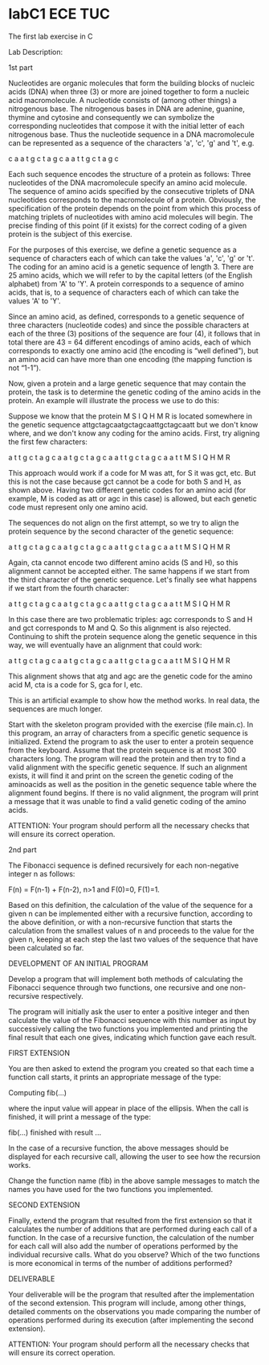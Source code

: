 # labC1 ECE TUC
The first lab exercise in C

Lab Description:

1st part

Nucleotides are organic molecules that form the building blocks of nucleic acids (DNA) when three (3) or more are joined together to form a nucleic acid macromolecule. A nucleotide consists of (among other things) a nitrogenous base. The nitrogenous bases in DNA are adenine, guanine, thymine and cytosine and consequently we can symbolize the corresponding nucleotides that compose it with the initial letter of each nitrogenous base. Thus the nucleotide sequence in a DNA macromolecule can be represented as a sequence of the characters 'a', 'c', 'g' and 't', e.g.

c a a t g c t a g c a a t t g c t a g c

Each such sequence encodes the structure of a protein as follows: Three nucleotides of the DNA macromolecule specify an amino acid molecule. The sequence of amino acids specified by the consecutive triplets of DNA nucleotides corresponds to the macromolecule of a protein. Obviously, the specification of the protein depends on the point from which this process of matching triplets of nucleotides with amino acid molecules will begin. The precise finding of this point (if it exists) for the correct coding of a given protein is the subject of this exercise.

For the purposes of this exercise, we define a genetic sequence as a sequence of characters each of which can take the values ​​'a', 'c', 'g' or 't'. The coding for an amino acid is a genetic sequence of length 3. There are 25 amino acids, which we will refer to by the capital letters (of the English alphabet) from 'A' to 'Y'. A protein corresponds to a sequence of amino acids, that is, to a sequence of characters each of which can take the values ​​'A' to 'Y'.

Since an amino acid, as defined, corresponds to a genetic sequence of three characters (nucleotide codes) and since the possible characters at each of the three (3) positions of the sequence are four (4), it follows that in total there are 43 = 64 different encodings of amino acids, each of which corresponds to exactly one amino acid (the encoding is “well defined”), but an amino acid can have more than one encoding (the mapping function is not “1-1”).

Now, given a protein and a large genetic sequence that may contain the protein, the task is to determine the genetic coding of the amino acids in the protein. An example will illustrate the process we use to do this: 

Suppose we know that the protein M S I Q H M R is located somewhere in the genetic sequence attgctagcaatgctagcaattgctagcaatt but we don't know where, and we don't know any coding for the amino acids. First, try aligning the first few characters:

a t t g c t a g c a a t g c t a g c a a t t g c t a g c a a t t
M     S     I     Q     H     M     R

This approach would work if a code for M was att, for S it was gct, etc. But this is not the case because gct cannot be a code for both S and H, as shown above. Having two different genetic codes for an amino acid (for example, M is coded as att or agc in this case) is allowed, but each genetic code must represent only one amino acid. 

The sequences do not align on the first attempt, so we try to align the protein sequence by the second character of the genetic sequence:

a t t g c t a g c a a t g c t a g c a a t t g c t a g c a a t t
      Μ     S     I     Q     H     M     R

Again, cta cannot encode two different amino acids (S and H), so this alignment cannot be accepted either. The same happens if we start from the third character of the genetic sequence. Let's finally see what happens if we start from the fourth character:

a t t g c t a g c a a t g c t a g c a a t t g c t a g c a a t t
      Μ     S     I     Q     H     M     R
      
In this case there are two problematic triples: agc corresponds to S and H and gct corresponds to M and Q. So this alignment is also rejected. Continuing to shift the protein sequence along the genetic sequence in this way, we will eventually have an alignment that could work:

a t t g c t a g c a a t g c t a g c a a t t g c t a g c a a t t
                    Μ     S     I     Q     H     M     R

This alignment shows that atg and agc are the genetic code for the amino acid M, cta is a code for S, gca for I, etc.

This is an artificial example to show how the method works. In real data, the sequences are much longer.

Start with the skeleton program provided with the exercise (file main.c). In this program, an array of characters from a specific genetic sequence is initialized. Extend the program to ask the user to enter a protein sequence from the keyboard. Assume that the protein sequence is at most 300 characters long. The program will read the protein and then try to find a valid alignment with the specific genetic sequence. If such an alignment exists, it will find it and print on the screen the genetic coding of the aminoacids as well as the position in the genetic sequence table where the alignment found begins. If there is no valid alignment, the program will print a message that it was unable to find a valid genetic coding of the amino acids. 

ATTENTION: Your program should perform all the necessary checks that will ensure its correct operation.

2nd part

The Fibonacci sequence is defined recursively for each non-negative integer n as follows:

F(n) = F(n-1) + F(n-2), n>1 and F(0)=0, F(1)=1.

Based on this definition, the calculation of the value of the sequence for a given n can be implemented either with a recursive function, according to the above definition, or with a non-recursive function that starts the calculation from the smallest values ​​of n and proceeds to the value for the given n, keeping at each step the last two values ​​of the sequence that have been calculated so far.

DEVELOPMENT OF AN INITIAL PROGRAM

Develop a program that will implement both methods of calculating the Fibonacci sequence through two functions, one recursive and one non-recursive respectively.

The program will initially ask the user to enter a positive integer and then calculate the value of the Fibonacci sequence with this number as input by successively calling the two functions you implemented and printing the final result that each one gives, indicating which function gave each result.

FIRST EXTENSION

You are then asked to extend the program you created so that each time a function call starts, it prints an appropriate message of the type:

Computing fib(...)

where the input value will appear in place of the ellipsis.
When the call is finished, it will print a message of the type:

fib(...) finished with result ...

In the case of a recursive function, the above messages should be displayed for each recursive call, allowing the user to see how the recursion works.

Change the function name (fib) in the above sample messages to match the names you have used for the two functions you implemented.

SECOND EXTENSION

Finally, extend the program that resulted from the first extension so that it calculates the number of additions that are performed during each call of a function. In the case of a recursive function, the calculation of the number for each call will also add the number of operations performed by the individual recursive calls. What do you observe? Which of the two functions is more economical in terms of the number of additions performed?

DELIVERABLE

Your deliverable will be the program that resulted after the implementation of the second extension. This program will include, among other things, detailed comments on the observations you made comparing the number of operations performed during its execution (after implementing the second extension). 

ATTENTION: Your program should perform all the necessary checks that will ensure its correct operation.
